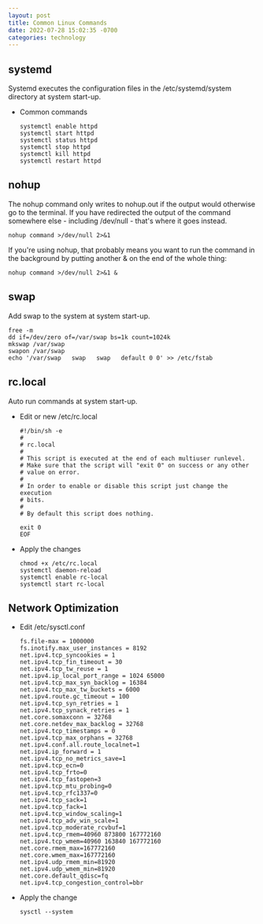 ```yaml
---
layout: post
title: Common Linux Commands
date: 2022-07-28 15:02:35 -0700
categories: technology
---
```


## systemd

Systemd executes the configuration files in the /etc/systemd/system directory at system start-up.

- Common commands

  ```shell
  systemctl enable httpd
  systemctl start httpd
  systemctl status httpd
  systemctl stop httpd
  systemctl kill httpd
  systemctl restart httpd
  ```

## nohup

The nohup command only writes to nohup.out if the output would otherwise go to the terminal. If you have redirected the output of the command somewhere else - including /dev/null - that's where it goes instead.

```shell
nohup command >/dev/null 2>&1
```

If you're using nohup, that probably means you want to run the command in the background by putting another & on the end of the whole thing:

```shell
nohup command >/dev/null 2>&1 &
```

## swap

Add swap to the system at system start-up.

```shell
free -m
dd if=/dev/zero of=/var/swap bs=1k count=1024k
mkswap /var/swap
swapon /var/swap
echo '/var/swap   swap   swap   default 0 0' >> /etc/fstab
```

## rc.local

Auto run commands at system start-up.

- Edit or new /etc/rc.local

  ```apacheconf
  #!/bin/sh -e
  #
  # rc.local
  #
  # This script is executed at the end of each multiuser runlevel.
  # Make sure that the script will "exit 0" on success or any other
  # value on error.
  #
  # In order to enable or disable this script just change the execution
  # bits.
  #
  # By default this script does nothing.

  exit 0
  EOF
  ```

- Apply the changes

  ```shell
  chmod +x /etc/rc.local
  systemctl daemon-reload
  systemctl enable rc-local
  systemctl start rc-local
  ```

## Network Optimization

- Edit /etc/sysctl.conf

  ```apacheconf
  fs.file-max = 1000000
  fs.inotify.max_user_instances = 8192
  net.ipv4.tcp_syncookies = 1
  net.ipv4.tcp_fin_timeout = 30
  net.ipv4.tcp_tw_reuse = 1
  net.ipv4.ip_local_port_range = 1024 65000
  net.ipv4.tcp_max_syn_backlog = 16384
  net.ipv4.tcp_max_tw_buckets = 6000
  net.ipv4.route.gc_timeout = 100
  net.ipv4.tcp_syn_retries = 1
  net.ipv4.tcp_synack_retries = 1
  net.core.somaxconn = 32768
  net.core.netdev_max_backlog = 32768
  net.ipv4.tcp_timestamps = 0
  net.ipv4.tcp_max_orphans = 32768
  net.ipv4.conf.all.route_localnet=1
  net.ipv4.ip_forward = 1
  net.ipv4.tcp_no_metrics_save=1
  net.ipv4.tcp_ecn=0
  net.ipv4.tcp_frto=0
  net.ipv4.tcp_fastopen=3
  net.ipv4.tcp_mtu_probing=0
  net.ipv4.tcp_rfc1337=0
  net.ipv4.tcp_sack=1
  net.ipv4.tcp_fack=1
  net.ipv4.tcp_window_scaling=1
  net.ipv4.tcp_adv_win_scale=1
  net.ipv4.tcp_moderate_rcvbuf=1
  net.ipv4.tcp_rmem=40960 873800 167772160
  net.ipv4.tcp_wmem=40960 163840 167772160
  net.core.rmem_max=167772160
  net.core.wmem_max=167772160
  net.ipv4.udp_rmem_min=81920
  net.ipv4.udp_wmem_min=81920
  net.core.default_qdisc=fq
  net.ipv4.tcp_congestion_control=bbr
  ```

- Apply the change

  ```shell
  sysctl --system
  ```
